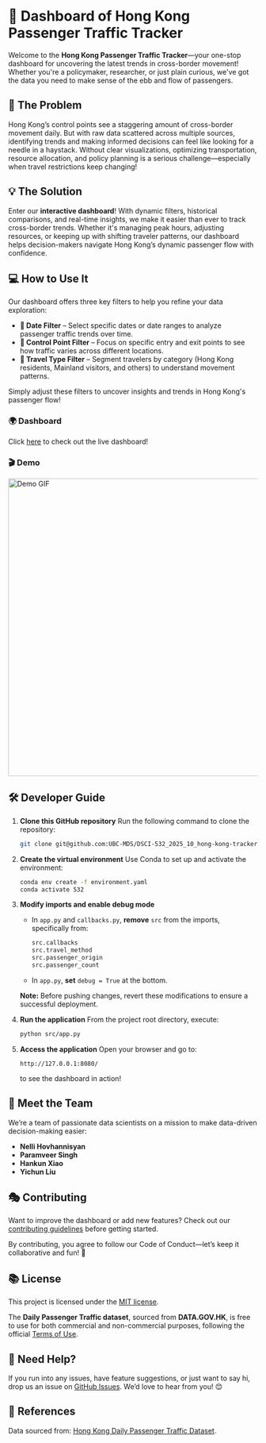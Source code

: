 # 🚀 Dashboard of Hong Kong Passenger Traffic Tracker

Welcome to the **Hong Kong Passenger Traffic Tracker**—your one-stop dashboard for uncovering the latest trends in cross-border movement! Whether you're a policymaker, researcher, or just plain curious, we've got the data you need to make sense of the ebb and flow of passengers.

## 📖 The Problem

Hong Kong’s control points see a staggering amount of cross-border movement daily. But with raw data scattered across multiple sources, identifying trends and making informed decisions can feel like looking for a needle in a haystack. Without clear visualizations, optimizing transportation, resource allocation, and policy planning is a serious challenge—especially when travel restrictions keep changing!

## 💡 The Solution

Enter our **interactive dashboard**! With dynamic filters, historical comparisons, and real-time insights, we make it easier than ever to track cross-border trends. Whether it's managing peak hours, adjusting resources, or keeping up with shifting traveler patterns, our dashboard helps decision-makers navigate Hong Kong’s dynamic passenger flow with confidence.

## 💻 How to Use It

Our dashboard offers three key filters to help you refine your data exploration:

- **📅 Date Filter** – Select specific dates or date ranges to analyze passenger traffic trends over time.
- **🚪 Control Point Filter** – Focus on specific entry and exit points to see how traffic varies across different locations.
- **🛂 Travel Type Filter** – Segment travelers by category (Hong Kong residents, Mainland visitors, and others) to understand movement patterns.

Simply adjust these filters to uncover insights and trends in Hong Kong's passenger flow!

### 🌍 Dashboard

Click [here](https://five32-group-10.onrender.com/) to check out the live dashboard!

### 🎬 Demo

<img src="img/demo.gif" alt="Demo GIF" width="600">

## 🛠 Developer Guide

1. **Clone this GitHub repository**
   Run the following command to clone the repository:

   ```bash
   git clone git@github.com:UBC-MDS/DSCI-532_2025_10_hong-kong-tracker.git
   ```

2. **Create the virtual environment**
   Use Conda to set up and activate the environment:

   ```bash
   conda env create -f environment.yaml
   conda activate 532
   ```

3. **Modify imports and enable debug mode**

   - In `app.py` and `callbacks.py`, **remove** `src` from the imports, specifically from:

     ```python
     src.callbacks
     src.travel_method
     src.passenger_origin
     src.passenger_count
     ```
  
   - In `app.py`, **set** `debug = True` at the bottom.

   **Note:** Before pushing changes, revert these modifications to ensure a successful deployment.

4. **Run the application**
   From the project root directory, execute:

   ```bash
   python src/app.py
   ```

5. **Access the application**
   Open your browser and go to:

   ```
   http://127.0.0.1:8080/
   ```

   to see the dashboard in action!

## 👥 Meet the Team

We’re a team of passionate data scientists on a mission to make data-driven decision-making easier:

- **Nelli Hovhannisyan**
- **Paramveer Singh**
- **Hankun Xiao**
- **Yichun Liu**

## 🎭 Contributing

Want to improve the dashboard or add new features? Check out our [contributing guidelines](https://github.com/UBC-MDS/DSCI-532_2025_10_hong-kong-tracker/blob/main/CONTRIBUTING.md) before getting started.

By contributing, you agree to follow our Code of Conduct—let’s keep it collaborative and fun! 🚀

## 📚 License

This project is licensed under the [MIT license](https://github.com/UBC-MDS/DSCI-532_2025_10_hong-kong-tracker/blob/main/LICENSE.md).

The **Daily Passenger Traffic dataset**, sourced from **DATA.GOV.HK**, is free to use for both commercial and non-commercial purposes, following the official [Terms of Use](https://data.gov.hk/en/terms-and-conditions).

## 💬 Need Help?

If you run into any issues, have feature suggestions, or just want to say hi, drop us an issue on [GitHub Issues](https://github.com/UBC-MDS/DSCI-532_2025_10_hong-kong-tracker/issues). We’d love to hear from you! 😊

## 📖 References

Data sourced from: [Hong Kong Daily Passenger Traffic Dataset](https://data.gov.hk/en-data/dataset/hk-immd-set5-statistics-daily-passenger-traffic).
